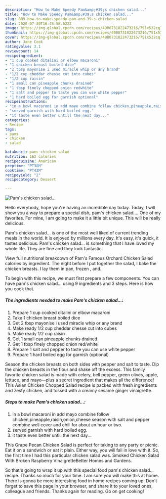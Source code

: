 ```yaml
---
description: "How to Make Speedy Pam&amp;#39;s chicken salad..."
title: "How to Make Speedy Pam&amp;#39;s chicken salad..."
slug: 889-how-to-make-speedy-pam-and-39-s-chicken-salad
date: 2020-07-30T16:48:58.622Z
image: https://img-global.cpcdn.com/recipes/4980731822473216/751x532cq70/pams-chicken-salad-recipe-main-photo.jpg
thumbnail: https://img-global.cpcdn.com/recipes/4980731822473216/751x532cq70/pams-chicken-salad-recipe-main-photo.jpg
cover: https://img-global.cpcdn.com/recipes/4980731822473216/751x532cq70/pams-chicken-salad-recipe-main-photo.jpg
author: Jane Cook
ratingvalue: 3.1
reviewcount: 14
recipeingredient:
- "1 cup cooked ditalini or elbow macaroni"
- "1 chicken breast boiled dice"
- "2 tbsp mayonise i used miracle whip or any brand"
- "1/2 cup cheddar chesse cut into cubes"
- "1/2 cup raisin"
- "1 small can pineapple chunks drained"
- "1 tbsp finely chopped onion redwhite"
- "1 salt and pepper to taste you can use white pepper"
- "1 hard boiled egg for garnish optional"
recipeinstructions:
- "in a bowl macaroni in add mayo combine follow chicken,pineapple,raisin,onion,cheese season with salt and pepper combine well cover and chill for about an hour or two."
- "served garnish with hard boiled egg."
- "it taste even better untill the next day..."
categories:
- Recipe
tags:
- pams
- chicken
- salad

katakunci: pams chicken salad 
nutrition: 162 calories
recipecuisine: American
preptime: "PT38M"
cooktime: "PT42M"
recipeyield: "2"
recipecategory: Dessert

---
```



![Pam&#39;s chicken salad...](https://img-global.cpcdn.com/recipes/4980731822473216/751x532cq70/pams-chicken-salad-recipe-main-photo.jpg)

Hello everybody, hope you're having an incredible day today. Today, I will show you a way to prepare a special dish, pam&#39;s chicken salad.... One of my favorites. For mine, I am going to make it a little bit unique. This will be really delicious.

Pam&#39;s chicken salad... is one of the most well liked of current trending meals in the world. It is enjoyed by millions every day. It's easy, it's quick, it tastes delicious. Pam&#39;s chicken salad... is something that I have loved my whole life. They are fine and they look fantastic.

View full nutritional breakdown of Pam&#39;s Famous Orchard Chicken Salad calories by ingredient. The night before I put together the salad, I bake the chicken breasts. I lay them in pan, frozen , and.


To begin with this recipe, we must first prepare a few components. You can have pam&#39;s chicken salad... using 9 ingredients and 3 steps. Here is how you cook that.

<!--inarticleads1-->

##### The ingredients needed to make Pam&#39;s chicken salad...:

1. Prepare 1 cup cooked ditalini or elbow macaroni
1. Take 1 chicken breast boiled dice
1. Get 2 tbsp mayonise i used miracle whip or any brand
1. Make ready 1/2 cup cheddar chesse cut into cubes
1. Make ready 1/2 cup raisin
1. Get 1 small can pineapple chunks drained
1. Get 1 tbsp finely chopped onion red/white
1. Prepare 1 salt and pepper to taste you can use white pepper
1. Prepare 1 hard boiled egg for garnish (optional)


Season the chicken breasts on both sides with pepper and salt to taste. Dip the chicken breasts in the flour and shake off the excess. This family favorite chicken salad is made with celery, bell pepper, green olives, apple, lettuce, and mayo—plus a secret ingredient that makes all the difference! This Asian Chicken Chopped Salad recipe is packed with fresh ingredients and zesty chicken, and tossed with a creamy sesame ginger vinaigrette. 

<!--inarticleads2-->

##### Steps to make Pam&#39;s chicken salad...:

1. in a bowl macaroni in add mayo combine follow chicken,pineapple,raisin,onion,cheese season with salt and pepper combine well cover and chill for about an hour or two.
1. served garnish with hard boiled egg.
1. it taste even better untill the next day...


This Grape Pecan Chicken Salad is perfect for taking to any party or picnic. Eat it on a sandwich or eat it plain. Either way, you will fall in love with it. So, the first time I had this particular chicken salad was. Smoked Chicken Salad With Broken Raspberry VinaigretteBetter Homes and Gardens. 

So that's going to wrap it up with this special food pam&#39;s chicken salad... recipe. Thanks so much for your time. I am sure you will make this at home. There is gonna be more interesting food in home recipes coming up. Don't forget to save this page in your browser, and share it to your loved ones, colleague and friends. Thanks again for reading. Go on get cooking!
